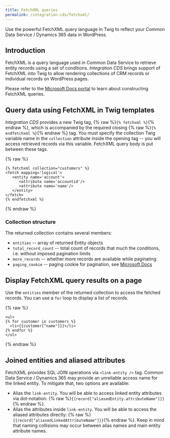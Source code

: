 ```yaml
---
title: FetchXML queries
permalink: /integration-cds/fetchxml/
---
```


<p class="lead">Use the powerful FetchXML query language in Twig to reflect your Common Data Service / Dynamics 365 data in WordPress.</p>

## Introduction

FetchXML is a query language used in Common Data Service to retrieve entity records using a set of conditions. *Integration CDS* brings support of FetchXML into Twig to allow rendering collections of CRM records or individual records on WordPress pages.

Please refer to the [Microsoft Docs portal](https://docs.microsoft.com/en-us/powerapps/developer/common-data-service/use-fetchxml-construct-query) to learn about constructing FetchXML queries.

## Query data using FetchXML in Twig templates

*Integration CDS* provides a new Twig tag, {% raw %}`{% fetchxml %}`{% endraw %}, which is accompanied by the required closing {% raw %}`{% endfetchxml %}`{% endraw %} tag. You must specify the collection Twig variable name in the `collection` attribute inside the opening tag -- you will access retrieved records via this variable. FetchXML query body is put between these tags.

{% raw %}
``` twig
{% fetchxml collection="customers" %}
<fetch mapping='logical'>  
   <entity name='account'>
      <attribute name='accountid'/>
      <attribute name='name'/>
   </entity>
</fetch>
{% endfetchxml %}
```
{% endraw %}

### Collection structure

The returned collection contains several members:

- `entities` -- array of returned Entity objects
- `total_record_count` -- total count of records that much the conditions, i.e. without imposed pagination limits
- `more_records` -- whether more records are available while paginating
- `paging_cookie` -- paging cookie for pagination, see [Microsoft Docs](https://docs.microsoft.com/en-us/powerapps/developer/common-data-service/org-service/page-large-result-sets-with-fetchxml)

## Display FetchXML query results on a page

Use the `entities` member of the returned collection to access the fetched records. You can use a `for` loop to display a list of records.

{% raw %}
``` twig
<ul>
{% for customer in customers %}
  <li>{{customer["name"]}}</li>
{% endfor %}
</ul>
```
{% endraw %}

## Joined entities and aliased attributes

FetchXML provides SQL JOIN operations via `<link-entity />` tag. Common Data Service / Dynamics 365 may provide an unreliable access name for the linked entity. To mitigate that, two options are available:

- Alias the `link-entity`. You will be able to access linked entity attributes via dot-notation: {% raw %}`{{record["aliasedEntity.attributeName"]}}`{% endraw %}.
- Alias the attributes inside `link-entity`. You will be able to access the aliased attributes directly: {% raw %}`{{record["aliasedLinkedAttributeName"]}}`{% endraw %}. Keep in mind that naming collisions may occur between alias names and main entity attribute names.

